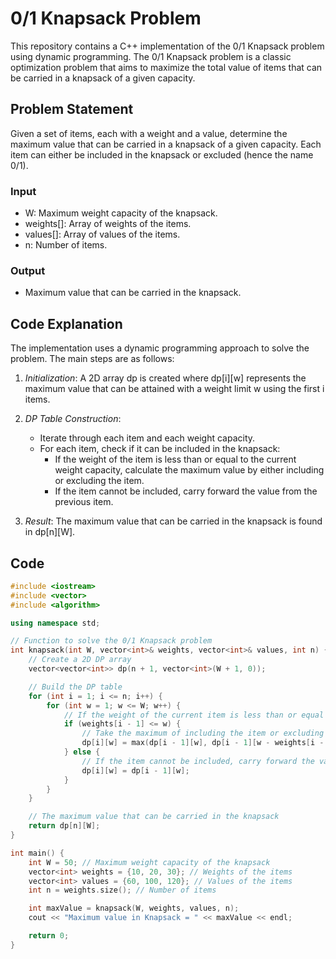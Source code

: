 # 0/1 Knapsack Problem

This repository contains a C++ implementation of the 0/1 Knapsack problem using dynamic programming. The 0/1 Knapsack problem is a classic optimization problem that aims to maximize the total value of items that can be carried in a knapsack of a given capacity.

## Problem Statement

Given a set of items, each with a weight and a value, determine the maximum value that can be carried in a knapsack of a given capacity. Each item can either be included in the knapsack or excluded (hence the name 0/1).

### Input
- W: Maximum weight capacity of the knapsack.
- weights[]: Array of weights of the items.
- values[]: Array of values of the items.
- n: Number of items.

### Output
- Maximum value that can be carried in the knapsack.

## Code Explanation

The implementation uses a dynamic programming approach to solve the problem. The main steps are as follows:

1. *Initialization*: A 2D array dp is created where dp[i][w] represents the maximum value that can be attained with a weight limit w using the first i items.

2. *DP Table Construction*:
   - Iterate through each item and each weight capacity.
   - For each item, check if it can be included in the knapsack:
     - If the weight of the item is less than or equal to the current weight capacity, calculate the maximum value by either including or excluding the item.
     - If the item cannot be included, carry forward the value from the previous item.

3. *Result*: The maximum value that can be carried in the knapsack is found in dp[n][W].

## Code

```cpp
#include <iostream>
#include <vector>
#include <algorithm>

using namespace std;

// Function to solve the 0/1 Knapsack problem
int knapsack(int W, vector<int>& weights, vector<int>& values, int n) {
    // Create a 2D DP array
    vector<vector<int>> dp(n + 1, vector<int>(W + 1, 0));

    // Build the DP table
    for (int i = 1; i <= n; i++) {
        for (int w = 1; w <= W; w++) {
            // If the weight of the current item is less than or equal to the current capacity
            if (weights[i - 1] <= w) {
                // Take the maximum of including the item or excluding it
                dp[i][w] = max(dp[i - 1][w], dp[i - 1][w - weights[i - 1]] + values[i - 1]);
            } else {
                // If the item cannot be included, carry forward the value without it
                dp[i][w] = dp[i - 1][w];
            }
        }
    }

    // The maximum value that can be carried in the knapsack
    return dp[n][W];
}

int main() {
    int W = 50; // Maximum weight capacity of the knapsack
    vector<int> weights = {10, 20, 30}; // Weights of the items
    vector<int> values = {60, 100, 120}; // Values of the items
    int n = weights.size(); // Number of items

    int maxValue = knapsack(W, weights, values, n);
    cout << "Maximum value in Knapsack = " << maxValue << endl;

    return 0;
}
